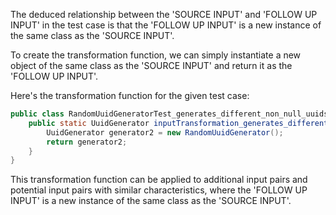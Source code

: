 The deduced relationship between the 'SOURCE INPUT' and 'FOLLOW UP INPUT' in the test case is that the 'FOLLOW UP INPUT' is a new instance of the same class as the 'SOURCE INPUT'.

To create the transformation function, we can simply instantiate a new object of the same class as the 'SOURCE INPUT' and return it as the 'FOLLOW UP INPUT'.

Here's the transformation function for the given test case:

```java
public class RandomUuidGeneratorTest_generates_different_non_null_uuids {
    public static UuidGenerator inputTransformation_generates_different_non_null_uuids(UuidGenerator generator)  {
        UuidGenerator generator2 = new RandomUuidGenerator();
        return generator2;
    }
}
```

This transformation function can be applied to additional input pairs and potential input pairs with similar characteristics, where the 'FOLLOW UP INPUT' is a new instance of the same class as the 'SOURCE INPUT'.
